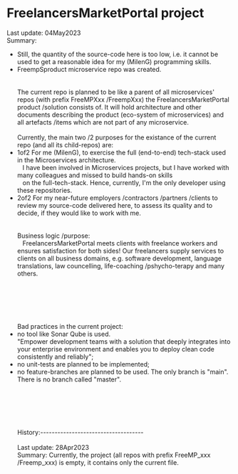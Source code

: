 # FreelancersMarketPortal project  
  
Last update: 04May2023  
Summary:
- Still, the quantity of the source-code here is too low, i.e. it cannot be used to get a reasonable idea for my (MilenG) programming skills.  
- FreempSproduct microservice repo was created.  
&nbsp;  
&nbsp;  
The current repo is planned to be like a parent of all microservices' repos (with prefix FreeMPXxx /FreempXxx) the FreelancersMarketPortal product /solution consists of. It will hold architecture and other documents describing the product (eco-system of microservices) and all artefacts /items which are not part of any microservice.  
&nbsp;  
Currently, the main two /2 purposes for the existance of the current repo (and all its child-repos) are:  
- 1of2 For me (MilenG), to exercise the full (end-to-end) tech-stack used in the Microservices architecture.  
&nbsp;&nbsp; I have been involved in Microservices projects, but I have worked with many colleagues and missed to build hands-on skills  
&nbsp;&nbsp; on the full-tech-stack. Hence, currently, I'm the only developer using these repositories.  
- 2of2 For my near-future employers /contractors /partners /clients to review my source-code delivered here, to assess its quality and to decide, if they would like to work with me.  
&nbsp;  
&nbsp;  
Business logic /purpose:  
&nbsp;&nbsp; FreelancersMarketPortal meets clients with freelance workers and ensures satisfaction for both sides! Our freelancers supply services to clients on all business domains, e.g. software development, language translations, law councelling, life-coaching /pshycho-terapy and many others.  
&nbsp;  
&nbsp;  
&nbsp;  
&nbsp;  
&nbsp;  
&nbsp;  
Bad practices in the current project:  
- no tool like Sonar Qube is used.  
  "Empower development teams with a solution that deeply integrates into your enterprise environment and enables you to deploy clean code consistently and reliably";  
- no unit-tests are planned to be implemented;  
- no feature-branches are planned to be used. The only branch is "main". There is no branch called "master".  
&nbsp;  
&nbsp;  
&nbsp;  
&nbsp;  
&nbsp;  
&nbsp;  
History:------------------------------------  
&nbsp;  
Last update: 28Apr2023  
Summary:     Currently, the project (all repos with prefix FreeMP_xxx /Freemp_xxx) is empty, it contains only the current file.  
  
  
